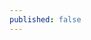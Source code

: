```yaml
---
published: false
---
```


<!---
What is an ip address?

it is the address of any computing device within computer network.
every device in computer network assigned with ip address.
ip address uses internet protocol for comunication


How ip address looks like?

# 192.168.1.43

it is the series of 4 numbers seperated by dots

Our computers will use ipaddress to talk to other computer on a computer network.

ip address is used for comunication address for the data to be sent,.i.e data packets use ip address to reach destination

there are two types of ip addresses IPv4 and IPv6 (if IPv4 exhausted we can use for IPv6)

we can assign ip address manually or dynamically.

--->



